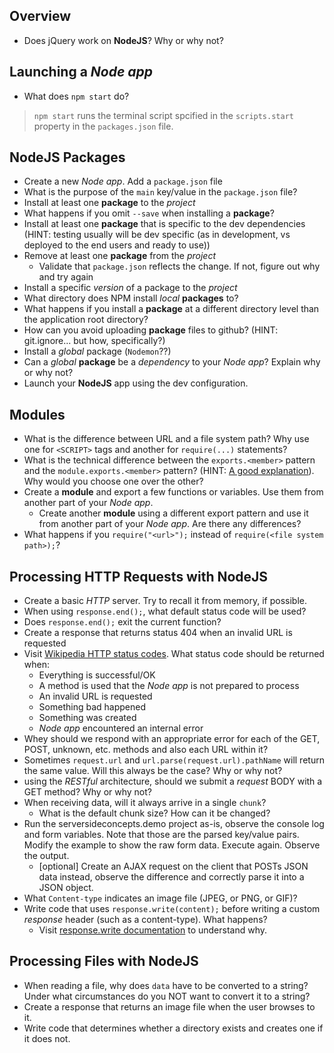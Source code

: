 ## Overview

* Does jQuery work on **NodeJS**?  Why or why not?


## Launching a _Node app_

* What does `npm start` do?
> `npm start` runs the terminal script spcified in the `scripts.start` property in the `packages.json` file.


## NodeJS Packages

* Create a new _Node app_.  Add a `package.json` file
* What is the purpose of the `main` key/value in the `package.json` file?
* Install at least one **package** to the _project_
* What happens if you omit `--save` when installing a **package**?
* Install at least one **package** that is specific to the dev dependencies (HINT: testing usually will be dev specific (as in development, vs deployed to the end users and ready to use))
* Remove at least one **package** from the _project_
    * Validate that `package.json` reflects the change.  If not, figure out why and try again
* Install a specific _version_ of a package to the _project_
* What directory does NPM install _local_ **packages** to?
* What happens if you install a **package** at a different directory level than the application root directory?
* How can you avoid uploading **package** files to github?  (HINT: git.ignore... but how, specifically?)
* Install a _global_ package (`Nodemon`??)
* Can a _global_ **package** be a _dependency_ to your _Node app_?  Explain why or why not?
* Launch your **NodeJS** app using the dev configuration.


## Modules

* What is the difference between URL and a file system path? Why use one for `<SCRIPT>` tags and another for `require(...)` statements?
* What is the technical difference between the `exports.<member>` pattern and the `module.exports.<member>` pattern? (HINT: [A good explanation](http://www.sitepoint.com/understanding-module-exports-exports-node-js/)).  Why would you choose one over the other?
* Create a **module** and export a few functions or variables.  Use them from another part of your _Node app_.
  * Create another **module** using a different export pattern and use it from another part of your _Node app_.  Are there any differences?
* What happens if you `require("<url>");` instead of `require(<file system path>);`?


## Processing HTTP Requests with NodeJS

* Create a basic _HTTP_ server.  Try to recall it from memory, if possible.
* When using `response.end();`, what default status code will be used?
* Does `response.end();` exit the current function?
* Create a response that returns status 404 when an invalid URL is requested
* Visit [Wikipedia HTTP status codes](https://en.wikipedia.org/wiki/List_of_HTTP_status_codes).  What status code should be returned when:
  * Everything is successful/OK
  * A method is used that the _Node app_ is not prepared to process
  * An invalid URL is requested
  * Something bad happened
  * Something was created
  * _Node app_ encountered an internal error
* Whey should we respond with an appropriate error for each of the GET, POST, unknown, etc. methods and also each URL within it?
* Sometimes `request.url` and `url.parse(request.url).pathName` will return the same value.  Will this always be the case?  Why or why not?
* using the _RESTful_ architecture, should we submit a _request_ BODY with a GET method?  Why or why not?
* When receiving data, will it always arrive in a single `chunk`?
  * What is the default chunk size?  How can it be changed?
* Run the serversideconcepts.demo project as-is, observe the console log and form variables.  Note that those are the parsed key/value pairs.  Modify the example to show the raw form data.  Execute again.  Observe the output.
  * [optional]  Create an AJAX request on the client that POSTs JSON data instead, observe the difference and correctly parse it into a JSON object.
* What `Content-type` indicates an image file (JPEG, or PNG, or GIF)?
* Write code that uses `response.write(content);` before writing a custom _response_ header (such as a content-type).  What happens?
  * Visit [response.write documentation](https://nodejs.org/api/http.html#http_response_write_chunk_encoding_callback) to understand why.


## Processing Files with NodeJS

* When reading a file, why does `data` have to be converted to a string?  Under what circumstances do you NOT want to convert it to a string?
* Create a response that returns an image file when the user browses to it.
* Write code that determines whether a directory exists and creates one if it does not.
